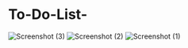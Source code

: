 # To-Do-List-

![Screenshot (3)](https://github.com/Harinisivanesan/To-Do-List-/assets/138230941/1bfcf85d-4a06-4915-93f0-b7ad7d8f4fbd)
![Screenshot (2)](https://github.com/Harinisivanesan/To-Do-List-/assets/138230941/01a5b3e0-4bba-4c5f-8063-1bb693a0fe88)
![Screenshot (1)](https://github.com/Harinisivanesan/To-Do-List-/assets/138230941/09a3f34c-5904-4983-8941-e9ac840c2b24)
